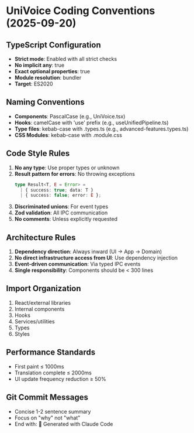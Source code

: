# UniVoice Coding Conventions (2025-09-20)

## TypeScript Configuration
- **Strict mode**: Enabled with all strict checks
- **No implicit any**: true
- **Exact optional properties**: true
- **Module resolution**: bundler
- **Target**: ES2020

## Naming Conventions
- **Components**: PascalCase (e.g., UniVoice.tsx)
- **Hooks**: camelCase with 'use' prefix (e.g., useUnifiedPipeline.ts)
- **Type files**: kebab-case with .types.ts (e.g., advanced-features.types.ts)
- **CSS Modules**: kebab-case with .module.css

## Code Style Rules
1. **No any type**: Use proper types or unknown
2. **Result pattern for errors**: No throwing exceptions
   ```typescript
   type Result<T, E = Error> = 
     | { success: true; data: T }
     | { success: false; error: E };
   ```
3. **Discriminated unions**: For event types
4. **Zod validation**: All IPC communication
5. **No comments**: Unless explicitly requested

## Architecture Rules
1. **Dependency direction**: Always inward (UI → App → Domain)
2. **No direct infrastructure access from UI**: Use dependency injection
3. **Event-driven communication**: Via typed IPC events
4. **Single responsibility**: Components should be < 300 lines

## Import Organization
1. React/external libraries
2. Internal components
3. Hooks
4. Services/utilities
5. Types
6. Styles

## Performance Standards
- First paint ≤ 1000ms
- Translation complete ≤ 2000ms
- UI update frequency reduction ≥ 50%

## Git Commit Messages
- Concise 1-2 sentence summary
- Focus on "why" not "what"
- End with: 🤖 Generated with Claude Code